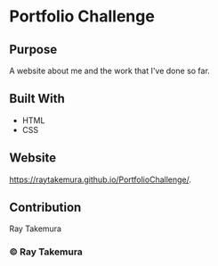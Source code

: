 # Portfolio Challenge

## Purpose
A website about me and the work that I've done so far. 

## Built With
* HTML
* CSS

## Website
https://raytakemura.github.io/PortfolioChallenge/.

## Contribution
Ray Takemura

### &copy; Ray Takemura
